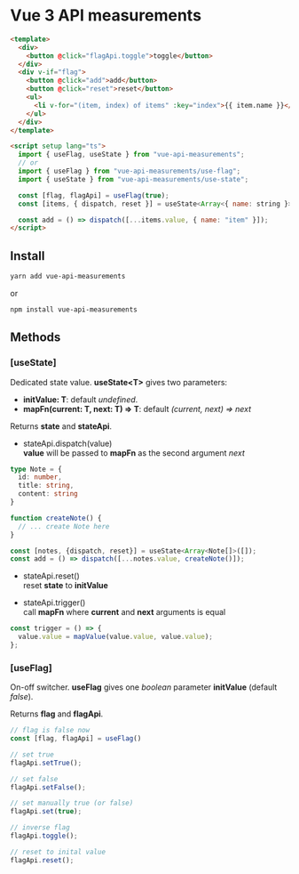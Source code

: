 # Vue 3 API measurements

```html
<template>
  <div>
    <button @click="flagApi.toggle">toggle</button>
  </div>
  <div v-if="flag">
    <button @click="add">add</button>
    <button @click="reset">reset</button>
    <ul>
      <li v-for="(item, index) of items" :key="index">{{ item.name }}</li>
    </ul>
  </div>
</template>

<script setup lang="ts">
  import { useFlag, useState } from "vue-api-measurements";
  // or
  import { useFlag } from "vue-api-measurements/use-flag";
  import { useState } from "vue-api-measurements/use-state";

  const [flag, flagApi] = useFlag(true);
  const [items, { dispatch, reset }] = useState<Array<{ name: string }>>([]);

  const add = () => dispatch([...items.value, { name: "item" }]);
</script>
```

## Install

```bash
yarn add vue-api-measurements
```
or
```bash
npm install vue-api-measurements
```

## Methods

### **[useState]**

Dedicated state value. **useState\<T\>** gives two parameters:
- **initValue: T**: default _undefined_.
- **mapFn(current: T, next: T) => T**: default _(current, next) => next_ 

Returns **state** and **stateApi**.

- stateApi.dispatch(value)  
**value** will be passed to **mapFn** as the second argument _next_


```ts
type Note = {
  id: number,
  title: string,
  content: string
}

function createNote() {
  // ... create Note here
}

const [notes, {dispatch, reset}] = useState<Array<Note[]>([]);
const add = () => dispatch([...notes.value, createNote()]);
```

- stateApi.reset()   
reset **state** to **initValue**

- stateApi.trigger()   
call **mapFn** where **current** and **next** arguments is equal
```ts
const trigger = () => {
  value.value = mapValue(value.value, value.value);
};
```

### **[useFlag]**

On-off switcher. **useFlag** gives one _boolean_ parameter **initValue** (default _false_).  

Returns **flag** and **flagApi**.

```ts
// flag is false now
const [flag, flagApi] = useFlag()

// set true
flagApi.setTrue();

// set false
flagApi.setFalse();

// set manually true (or false)
flagApi.set(true);

// inverse flag
flagApi.toggle();

// reset to inital value
flagApi.reset();
```

